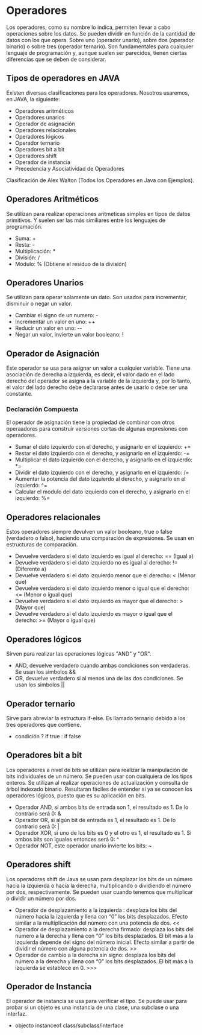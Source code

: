 # Operadores

Los operadores, como su nombre lo indica, permiten llevar a cabo operaciones sobre los datos. Se pueden dividir en función de la cantidad de datos con los que opera. Sobre uno (operador unario), sobre dos (operador binario) o sobre tres (operador ternario). Son fundamentales para cualquier lenguaje de programación y, aunque suelen ser parecidos, tienen ciertas diferencias que se deben de considerar.

## Tipos de operadores en JAVA

Existen diversas clasificaciones para los operadores. Nosotros usaremos, en JAVA, la siguiente:

- Operadores aritméticos
- Operadores unarios
- Operador de asignación
- Operadores relacionales
- Operadores lógicos
- Operador ternario
- Operadores bit a bit
- Operadores shift
- Operador de instancia
- Precedencia y Asociatividad de Operadores

Clasificación de Alex Walton (Todos los Operadores en Java con Ejemplos).

## Operadores Aritméticos

Se utilizan para realizar operaciones aritmeticas simples en tipos de datos primitivos. Y suelen ser las más similiares entre los lenguajes de programación.

- Suma: +
- Resta: -
- Multiplicación: *
- División: /
- Módulo: % (Obtiene el residuo de la división)

## Operadores Unarios

Se utilizan para operar solamente un dato. Son usados para incrementar, disminuir o negar un valor.

- Cambiar el signo de un numero: -
- Incrementar un valor en uno: ++
- Reducir un valor en uno: --
- Negar un valor, invierte un valor booleano: !

## Operador de Asignación

Este operador se usa para asignar un valor a cualquier variable.
Tiene una asociación de derecha a izquierda, es decir, el valor dado en el lado derecho del operador se asigna a la variable de la izquierda y, por lo tanto, el valor del lado derecho debe declararse antes de usarlo o debe ser una constante.

### Declaración Compuesta

El operador de asignación tiene la propiedad de combinar con otros operaadores para construir versiones cortas de algunas expresiones con operadores.

- Sumar el dato izquierdo con el derecho, y asignarlo en el izquierdo: +=
- Restar el dato izquierdo con el derecho, y asignarlo en el izquierdo: -=
- Multiplicar el dato izquierdo con el derecho, y asignarlo en el izquierdo: *=
- Dividir el dato izquierdo con el derecho, y asignarlo en el izquierdo: /=
- Aumentar la potencia del dato izquierdo al derecho, y asignarlo en el izquierdo: ^=
- Calcular el modulo del dato izquierdo con el derecho, y asignarlo en el izquierdo: %=

## Operadores relacionales

Estos operadores siempre devulven un valor booleano, true o false (verdadero o falso), haciendo una comparación de expresiones. Se usan en estructuras de comparación.

- Devuelve verdadero si el dato izquierdo es igual al derecho: == (Igual a)
- Devuelve verdadero si el dato izquierdo no es igual al derecho: != (Diferente a)
- Devuelve verdadero si el dato izquierdo menor que el derecho: < (Menor que)
- Devuelve verdadero si el dato izquierdo menor o igual que el derecho: <= (Menor o igual que)
- Devuelve verdadero si el dato izquierdo es mayor que el derecho: > (Mayor que)
- Devuelve verdadero si el dato izquierdo es mayor o igual que el derecho: >= (Mayor o igual que)

## Operadores lógicos

Sirven para realizar las operaciones lógicas "AND" y "OR".

- AND, devuelve verdadero cuando ambas condiciones son verdaderas. Se usan los simbolos &&
- OR, devuelve verdadero si al menos una de las dos condiciones. Se usan los simbolos ||

## Operador ternario

Sirve para abreviar la estructura if-else. Es llamado ternario debido a los tres operadores que contiene.

- condición ? if true : if false

## Operadores bit a bit

Los operadores a nivel de bits se utilizan para realizar la manipulación de bits individuales de un número. Se pueden usar con cualquiera de los tipos enteros. Se utilizan al realizar operaciones de actualización y consulta de árbol indexado binario. Resultaran fáciles de entender si ya se conocen los operadores lógicos, puesto que es su aplicación en bits.

- Operador AND, si ambos bits de entrada son 1, el resultado es 1. De lo contrario será 0: &
- Operador OR, si algún bit de entrada es 1, el resultado es 1. De lo contrario será 0: |
- Operador XOR, si uno de los bits es 0 y el otro es 1, el resultado es 1. Si ambos bits son iguales entonces será 0: ^
- Operador NOT, este operador unario invierte los bits: ~

## Operadores shift

Los operadores shift de Java se usan para desplazar los bits de un número hacia la izquierda o hacia la derecha, multiplicando o dividiendo el número por dos, respectivamente. Se pueden usar cuando tenemos que multiplicar o dividir un número por dos.

- Operador de desplazamiento a la izquierda : desplaza los bits del número hacia la izquierda y llena con “0” los bits desplazados. Efecto similar a la multiplicación del número con una potencia de dos. <<
- Operador de desplazamiento a la derecha firmado: desplaza los bits del número a la derecha y llena con “0” los bits desplazados. El bit más a la izquierda depende del signo del número inicial. Efecto similar a partir de dividir el número con alguna potencia de dos. >>
- Operador de cambio a la derecha sin signo: desplaza los bits del número a la derecha y llena con “0” los bits desplazados. El bit más a la izquierda se establece en 0. >>>

## Operador de Instancia

El operador de instancia se usa para verificar el tipo. Se puede usar para probar si un objeto es una instancia de una clase, una subclase o una interfaz.

- objecto instanceof class/subclass/interface
